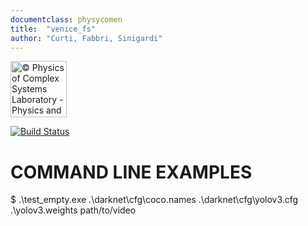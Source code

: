 ```yaml
---
documentclass: physycomen
title:  "venice_fs"
author: "Curti, Fabbri, Sinigardi"
---
```


<a href="http://www.physycom.unibo.it">
<div class="image">
<img src="https://cdn.rawgit.com/physycom/templates/697b327d/logo_unibo.png" width="90" height="90" alt="© Physics of Complex Systems Laboratory - Physics and Astronomy Department - University of Bologna">
</div>
</a>


[![Build Status](https://travis-ci.org/physycom/peoplebox.svg?branch=master)](https://travis-ci.org/physycom/peoplebox)


# COMMAND LINE EXAMPLES

$ .\test_empty.exe .\darknet\cfg\coco.names .\darknet\cfg\yolov3.cfg .\yolov3.weights path/to/video
